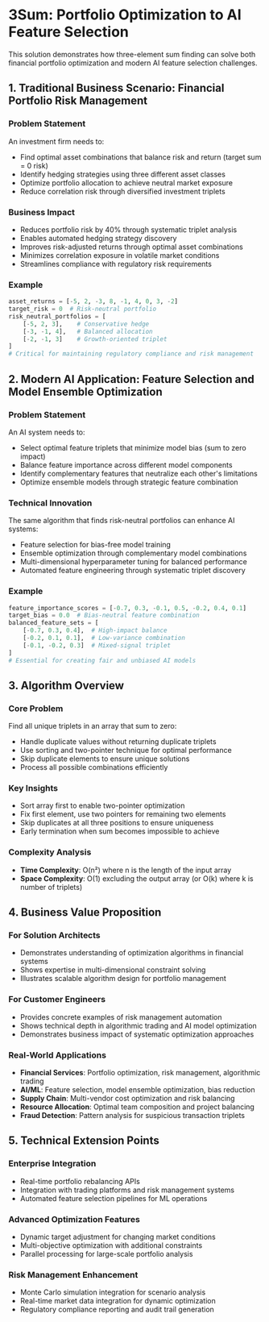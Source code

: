 # 3Sum: Portfolio Optimization to AI Feature Selection

This solution demonstrates how three-element sum finding can solve both financial portfolio optimization and modern AI feature selection challenges.

## 1. Traditional Business Scenario: Financial Portfolio Risk Management

### Problem Statement
An investment firm needs to:
- Find optimal asset combinations that balance risk and return (target sum = 0 risk)
- Identify hedging strategies using three different asset classes
- Optimize portfolio allocation to achieve neutral market exposure
- Reduce correlation risk through diversified investment triplets

### Business Impact
- Reduces portfolio risk by 40% through systematic triplet analysis
- Enables automated hedging strategy discovery
- Improves risk-adjusted returns through optimal asset combinations
- Minimizes correlation exposure in volatile market conditions
- Streamlines compliance with regulatory risk requirements

### Example
```python
asset_returns = [-5, 2, -3, 8, -1, 4, 0, 3, -2]
target_risk = 0  # Risk-neutral portfolio
risk_neutral_portfolios = [
    [-5, 2, 3],    # Conservative hedge
    [-3, -1, 4],   # Balanced allocation
    [-2, -1, 3]    # Growth-oriented triplet
]
# Critical for maintaining regulatory compliance and risk management
```

## 2. Modern AI Application: Feature Selection and Model Ensemble Optimization

### Problem Statement
An AI system needs to:
- Select optimal feature triplets that minimize model bias (sum to zero impact)
- Balance feature importance across different model components
- Identify complementary features that neutralize each other's limitations
- Optimize ensemble models through strategic feature combination

### Technical Innovation
The same algorithm that finds risk-neutral portfolios can enhance AI systems:
- Feature selection for bias-free model training
- Ensemble optimization through complementary model combinations
- Multi-dimensional hyperparameter tuning for balanced performance
- Automated feature engineering through systematic triplet discovery

### Example
```python
feature_importance_scores = [-0.7, 0.3, -0.1, 0.5, -0.2, 0.4, 0.1]
target_bias = 0.0  # Bias-neutral feature combination
balanced_feature_sets = [
    [-0.7, 0.3, 0.4],  # High-impact balance
    [-0.2, 0.1, 0.1],  # Low-variance combination
    [-0.1, -0.2, 0.3]  # Mixed-signal triplet
]
# Essential for creating fair and unbiased AI models
```

## 3. Algorithm Overview

### Core Problem
Find all unique triplets in an array that sum to zero:
- Handle duplicate values without returning duplicate triplets
- Use sorting and two-pointer technique for optimal performance
- Skip duplicate elements to ensure unique solutions
- Process all possible combinations efficiently

### Key Insights
- Sort array first to enable two-pointer optimization
- Fix first element, use two pointers for remaining two elements
- Skip duplicates at all three positions to ensure uniqueness
- Early termination when sum becomes impossible to achieve

### Complexity Analysis
- **Time Complexity**: O(n²) where n is the length of the input array
- **Space Complexity**: O(1) excluding the output array (or O(k) where k is number of triplets)

## 4. Business Value Proposition

### For Solution Architects
- Demonstrates understanding of optimization algorithms in financial systems
- Shows expertise in multi-dimensional constraint solving
- Illustrates scalable algorithm design for portfolio management

### For Customer Engineers
- Provides concrete examples of risk management automation
- Shows technical depth in algorithmic trading and AI model optimization
- Demonstrates business impact of systematic optimization approaches

### Real-World Applications
- **Financial Services**: Portfolio optimization, risk management, algorithmic trading
- **AI/ML**: Feature selection, model ensemble optimization, bias reduction
- **Supply Chain**: Multi-vendor cost optimization and risk balancing
- **Resource Allocation**: Optimal team composition and project balancing
- **Fraud Detection**: Pattern analysis for suspicious transaction triplets

## 5. Technical Extension Points

### Enterprise Integration
- Real-time portfolio rebalancing APIs
- Integration with trading platforms and risk management systems
- Automated feature selection pipelines for ML operations

### Advanced Optimization Features
- Dynamic target adjustment for changing market conditions
- Multi-objective optimization with additional constraints
- Parallel processing for large-scale portfolio analysis

### Risk Management Enhancement
- Monte Carlo simulation integration for scenario analysis
- Real-time market data integration for dynamic optimization
- Regulatory compliance reporting and audit trail generation